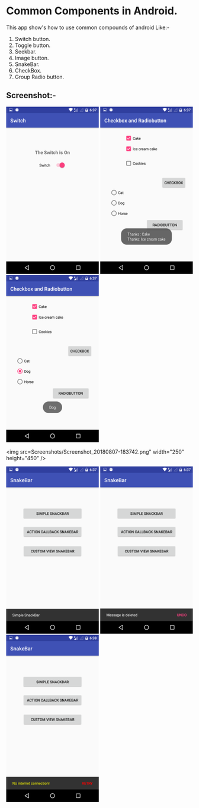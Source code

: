 # Common Components in Android.

This app show's how to use common compounds of android Like:- 

1) Switch button. 
2) Toggle button. 
3) Seekbar.
4) Image button.
5) SnakeBar.
6) CheckBox.
7) Group Radio button.

## Screenshot:-

<img src="Screenshots/Screenshot_20180807-183720.png" width="250" height="450" /> 

<img src="Screenshots/Screenshot_20180807-183729.png" width="250" height="450" />

<img src="Screenshots/Screenshot_20180807-183734.png" width="250" height="450" /> 

<img src=Screenshots/Screenshot_20180807-183742.png" width="250" height="450" />

<img src="Screenshots/Screenshot_20180807-183756.png" width="250" height="450" /> 

<img src="Screenshots/Screenshot_20180807-183800.png" width="250" height="450" />

<img src="Screenshots/Screenshot_20180807-183804.png" width="250" height="450" />


